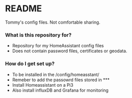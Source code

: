 # README #

Tommy's config files. Not comfortable sharing.

### What is this repository for? ###

* Repository for my HomeAssistant config files
* Does not contain password files, certificates or geodata.


### How do I get set up? ###

* To be installed in the /config/homeasstant/
* Remeber to add the passowrd files stored in ***
* Install Homeassistant on a Pi3
* Also install influxDB and Grafana for monitoring


